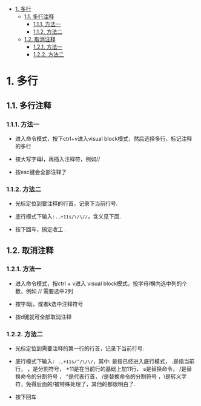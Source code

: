 
<!-- @import "[TOC]" {cmd="toc" depthFrom=1 depthTo=6 orderedList=false} -->

<!-- code_chunk_output -->

- [1. 多行](#1-多行)
  - [1.1. 多行注释](#11-多行注释)
    - [1.1.1. 方法一](#111-方法一)
    - [1.1.2. 方法二](#112-方法二)
  - [1.2. 取消注释](#12-取消注释)
    - [1.2.1. 方法一](#121-方法一)
    - [1.2.2. 方法二](#122-方法二)

<!-- /code_chunk_output -->

# 1. 多行

## 1.1. 多行注释

### 1.1.1. 方法一

- 进入命令模式，按下ctrl+v进入visual block模式，然后选择多行，标记注释的多行

- 按大写字母I，再插入注释符，例如//

- 按esc键会全部注释了

### 1.1.2. 方法二

- 光标定位到要注释的行首，记录下当前行号. 

- 底行模式下输入```:.,+11s/\/\//```，含义见下面. 

- 按下回车，搞定收工 . 

## 1.2. 取消注释

### 1.2.1. 方法一

- 进入命令模式，按ctrl + v进入 visual block模式，按字母l横向选中列的个数，例如 // 需要选中2列

- 按字母j，或者k选中注释符号

- 按d键就可全部取消注释

### 1.2.2. 方法二

- 光标定位到需要注释的第一行的行首，记录下当前行号. 

- 底行模式下输入```: .,+11s/^/\/\/```，其中: 是指已经进入底行模式， .是指当前行， ，是分割符号， +11是在当前行的基础上加11行， s是替换命令， /是替换命令的分割符号 ， ^是代表行首， /是替换命令的分割符号 ，\是转义字符，免得后面的/被特殊处理了，其他的都很明白了. 

- 按下回车